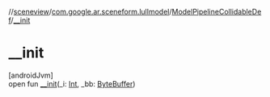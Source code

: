 //[sceneview](../../../index.md)/[com.google.ar.sceneform.lullmodel](../index.md)/[ModelPipelineCollidableDef](index.md)/[__init](__init.md)

# __init

[androidJvm]\
open fun [__init](__init.md)(_i: [Int](https://kotlinlang.org/api/latest/jvm/stdlib/kotlin/-int/index.html), _bb: [ByteBuffer](https://developer.android.com/reference/kotlin/java/nio/ByteBuffer.html))
